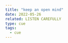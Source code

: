 ```yaml
---
title: "keep an open mind"
date: 2022-05-26
related: LISTEN CAREFULLY
type: cue
tags:
  - cue
---
```

